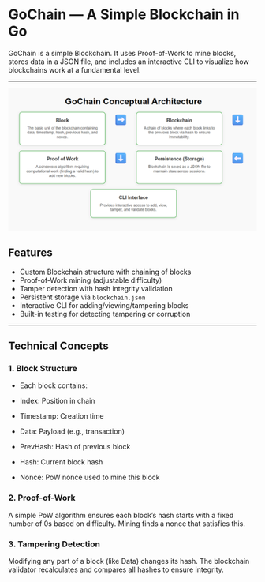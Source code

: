 # GoChain — A Simple Blockchain in Go

GoChain is a simple Blockchain. It uses Proof-of-Work to mine blocks, stores data in a JSON file, and includes an interactive CLI to visualize how blockchains work at a fundamental level.

---
![alt text](image.png)
## Features

- Custom Blockchain structure with chaining of blocks
- Proof-of-Work mining (adjustable difficulty)
- Tamper detection with hash integrity validation
- Persistent storage via `blockchain.json`
- Interactive CLI for adding/viewing/tampering blocks
- Built-in testing for detecting tampering or corruption

---

## Technical Concepts
### 1. Block Structure
- Each block contains:

- Index: Position in chain

- Timestamp: Creation time

- Data: Payload (e.g., transaction)

- PrevHash: Hash of previous block

- Hash: Current block hash

- Nonce: PoW nonce used to mine this block

### 2. Proof-of-Work
A simple PoW algorithm ensures each block’s hash starts with a fixed number of 0s based on difficulty. Mining finds a nonce that satisfies this.

### 3. Tampering Detection
Modifying any part of a block (like Data) changes its hash. The blockchain validator recalculates and compares all hashes to ensure integrity.